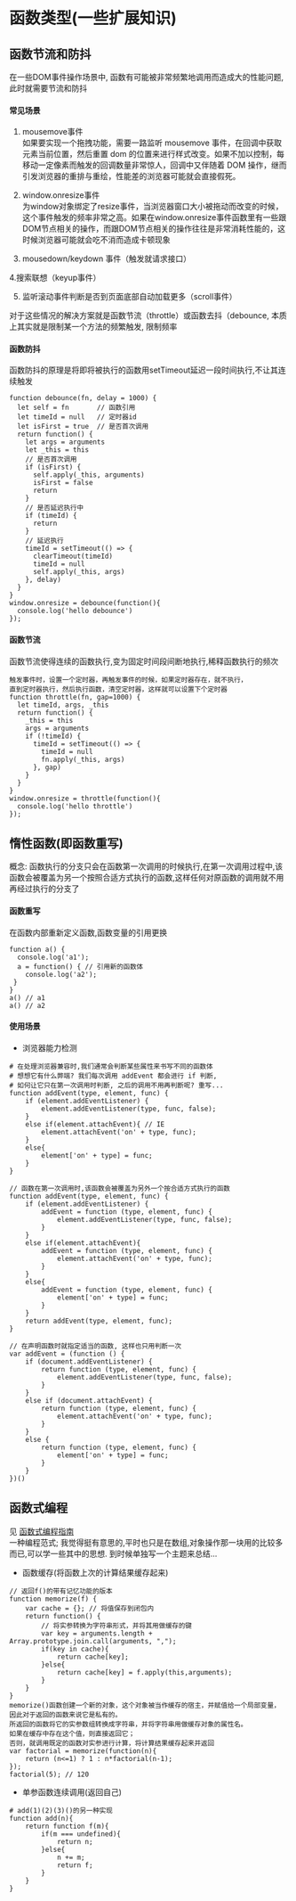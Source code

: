 # 函数类型(一些扩展知识)

## 函数节流和防抖
在一些DOM事件操作场景中, 函数有可能被非常频繁地调用而造成大的性能问题,此时就需要节流和防抖
#### 常见场景
1. mousemove事件  
如果要实现一个拖拽功能，需要一路监听 mousemove 事件，在回调中获取元素当前位置，然后重置 dom 的位置来进行样式改变。如果不加以控制，每移动一定像素而触发的回调数量非常惊人，回调中又伴随着 DOM 操作，继而引发浏览器的重排与重绘，性能差的浏览器可能就会直接假死。

2. window.onresize事件  
为window对象绑定了resize事件，当浏览器窗口大小被拖动而改变的时候，这个事件触发的频率非常之高。如果在window.onresize事件函数里有一些跟DOM节点相关的操作，而跟DOM节点相关的操作往往是非常消耗性能的，这时候浏览器可能就会吃不消而造成卡顿现象

1. mousedown/keydown 事件（触发就请求接口）

4.搜索联想（keyup事件）

5. 监听滚动事件判断是否到页面底部自动加载更多（scroll事件）

对于这些情况的解决方案就是函数节流（throttle）或函数去抖（debounce, 本质上其实就是限制某一个方法的频繁触发, 限制频率
#### 函数防抖
函数防抖的原理是将即将被执行的函数用setTimeout延迟一段时间执行,不让其连续触发
```
function debounce(fn, delay = 1000) {
  let self = fn       // 函数引用
  let timeId = null   // 定时器id
  let isFirst = true  // 是否首次调用
  return function() {
    let args = arguments
    let _this = this
    // 是否首次调用
    if (isFirst) {
      self.apply(_this, arguments)
      isFirst = false
      return
    }
    // 是否延迟执行中
    if (timeId) {
      return
    }
    // 延迟执行
    timeId = setTimeout(() => {
      clearTimeout(timeId)
      timeId = null
      self.apply(_this, args)
    }, delay)
  }
}
window.onresize = debounce(function(){ 
  console.log('hello debounce')
});
```
#### 函数节流
函数节流使得连续的函数执行,变为固定时间段间断地执行,稀释函数执行的频次
```
触发事件时，设置一个定时器，再触发事件的时候，如果定时器存在，就不执行，
直到定时器执行，然后执行函数，清空定时器，这样就可以设置下个定时器
function throttle(fn, gap=1000) {
  let timeId, args, _this
  return function() {
    _this = this
    args = arguments
    if (!timeId) {
      timeId = setTimeout(() => {
        timeId = null
        fn.apply(_this, args)
      }, gap)
    }
  }
}
window.onresize = throttle(function(){ 
  console.log('hello throttle')
});
```

## 惰性函数(即函数重写)
概念: 函数执行的分支只会在函数第一次调用的时候执行,在第一次调用过程中,该函数会被覆盖为另一个按照合适方式执行的函数,这样任何对原函数的调用就不用再经过执行的分支了

#### 函数重写
在函数内部重新定义函数,函数变量的引用更换
```
function a() {
  console.log('a1');
  a = function() { // 引用新的函数体
    console.log('a2');
 }
}
a() // a1
a() // a2
```
#### 使用场景
- 浏览器能力检测
```
# 在处理浏览器兼容时,我们通常会判断某些属性来书写不同的函数体
# 想想它有什么弊端? 我们每次调用 addEvent 都会进行 if 判断,
# 如何让它只在第一次调用时判断, 之后的调用不用再判断呢? 重写...
function addEvent(type, element, func) {
    if (element.addEventListener) {
        element.addEventListener(type, func, false);
    }
    else if(element.attachEvent){ // IE
        element.attachEvent('on' + type, func);
    }
    else{
        element['on' + type] = func;
    }
}

// 函数在第一次调用时,该函数会被覆盖为另外一个按合适方式执行的函数
function addEvent(type, element, func) {
    if (element.addEventListener) {
        addEvent = function (type, element, func) {
            element.addEventListener(type, func, false);
        }
    }
    else if(element.attachEvent){
        addEvent = function (type, element, func) {
            element.attachEvent('on' + type, func);
        }
    }
    else{
        addEvent = function (type, element, func) {
            element['on' + type] = func;
        }
    }
    return addEvent(type, element, func);
}

// 在声明函数时就指定适当的函数, 这样也只用判断一次
var addEvent = (function () {
    if (document.addEventListener) {
        return function (type, element, func) {
            element.addEventListener(type, func, false);
        }
    }
    else if (document.attachEvent) {
        return function (type, element, func) {
            element.attachEvent('on' + type, func);
        }
    }
    else {
        return function (type, element, func) {
            element['on' + type] = func;
        }
    }
})()
```
## 函数式编程
见 [函数式编程指南](https://llh911001.gitbooks.io/mostly-adequate-guide-chinese/content)  
一种编程范式; 我觉得挺有意思的,平时也只是在数组,对象操作那一块用的比较多而已,可以学一些其中的思想.  到时候单独写一个主题来总结...
- 函数缓存(将函数上次的计算结果缓存起来)
```
// 返回f()的带有记忆功能的版本
function memorize(f) {
    var cache = {}; // 将值保存到闭包内
    return function() {
        // 将实参转换为字符串形式，并将其用做缓存的键
        var key = arguments.length + Array.prototype.join.call(arguments, ",");
        if(key in cache){
            return cache[key];
        }else{
            return cache[key] = f.apply(this,arguments);
        }
    }
}
memorize()函数创建一个新的对象，这个对象被当作缓存的宿主，并赋值给一个局部变量，
因此对于返回的函数来说它是私有的。
所返回的函数将它的实参数组转换成字符串，并将字符串用做缓存对象的属性名。
如果在缓存中存在这个值，则直接返回它；
否则，就调用既定的函数对实参进行计算，将计算结果缓存起来并返回
var factorial = memorize(function(n){
    return (n<=1) ? 1 : n*factorial(n-1);
});
factorial(5); // 120
```
- 单参函数连续调用(返回自己)
```
# add(1)(2)(3)()的另一种实现
function add(n){
    return function f(m){  
        if(m === undefined){
            return n;
        }else{
            n += m;
            return f;
        }
    }
}
```
